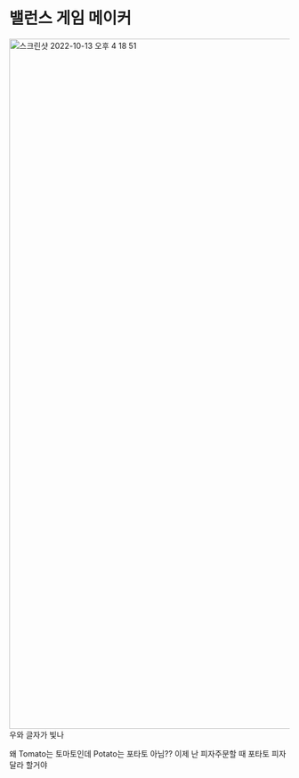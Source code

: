 # 밸런스 게임 메이커

<img width="1239" alt="스크린샷 2022-10-13 오후 4 18 51" src="https://user-images.githubusercontent.com/96711630/195528603-49d9d4b7-63e9-471a-81fb-f8a4b6595e4e.png">
우와 글자가 빛나

왜 Tomato는 토마토인데 Potato는 포타토 아님??
이제 난 피자주문할 때 포타토 피자 달라 할거야
